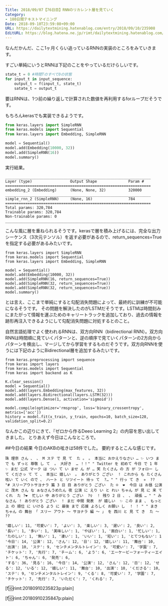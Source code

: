 ```yaml
---
Title: 2018/09/07【76日目】RNNのリカレント層を見ていく
Category:
- 180日間テキストマイニング
Date: 2018-09-10T23:59:08+09:00
URL: https://dailytextmining.hatenablog.com/entry/2018/09/10/235908
EditURL: https://blog.hatena.ne.jp/rimt/dailytextmining.hatenablog.com/atom/entry/10257846132626545355
---
```


なんだかんだ、ここ1ヶ月くらい追っているRNNの実装のところをみていきます。

すごい単純にいうとRNNは下記のことをやっているだけらしいです。

```python
state_t = 0 #時間Tのすべて0の状態
for input_t in input_sequence:
    output_t = f(input_t, state_t)
    satate_t = output_t
```

要はRNNは、1つ前の繰り返しで計算された数値を再利用するforループだそうです。

もちろんkerasでも実装できるようです。
```python
from keras.layers import SimpleRNN
from keras.models import Sequential
from keras.layers import Embedding, SimpleRNN

model = Sequential()
model.add(Embedding(10000, 32))
model.add(SimpleRNN(16))
model.summary()
```
実行結果。
```
_________________________________________________________________
Layer (type)                 Output Shape              Param #   
=================================================================
embedding_2 (Embedding)      (None, None, 32)          320000    
_________________________________________________________________
simple_rnn_2 (SimpleRNN)     (None, 16)                784       
=================================================================
Total params: 320,784
Trainable params: 320,784
Non-trainable params: 0
_________________________________________________________________
```

こんな風に層を重ねられるそうです。kerasで層を積み上げるには、完全な出力シーケンス（3次元テンソル）を返す必要があるので、return_sequences=Trueを指定する必要があるみたいです。
```
from keras.layers import SimpleRNN
from keras.models import Sequential
from keras.layers import Embedding, SimpleRNN

model = Sequential()
model.add(Embedding(10000, 32))
model.add(SimpleRNN(16, return_sequences=True))
model.add(SimpleRNN(32, return_sequences=True))
model.add(SimpleRNN(32, return_sequences=True))
model.summary()
```

とは言え、ここまで単純にすると勾配消失問題によって、最終的に訓練が不可能になるそうです。
その問題を解決したのがLSTMだそうです。LSTMは時間刻みにまたがって情報を運ぶためのキャリートラックを追加しており、過去の情報を跡形再注入できるようにして勾配消失問題に対処するとのこと。

自然言語処理でよく使われるRNNは、双方向RNN（bidirectional RNN）。双方向RNNは時間順に見ていくパターンと、逆の順序で見ていくパターンの2方向からパターンを検出し、マージしてから学習をするものだそうです。双方向RNNを使うには下記のようにBidirectional層を追加するみたいです。

```
from keras.preprocessing import sequence
from keras import layers
from keras.models import Sequential
from keras import backend as K

K.clear_session()
model = Sequential()
model.add(layers.Embedding(max_features, 32))
model.add(layers.Bidirectional(layers.LSTM(32)))
model.add(layers.Dense(1, activation='sigmoid'))

model.compile(optimizer='rmsprop', loss='binary_crossentropy', metrics=['acc'])
history = model.fit(x_train, y_train, epochs=10, batch_size=128, validation_split=0.2)
```

なんかこの辺りにきて、『ゼロから作るDeeo Learning 2』の内容を思い出してきました。
とりあえず今日はこんなところで。

##今日の結果
今日のAKBの呟きは58件でした。
要約するとこんな感じです。

```
珠 理奈 さん 、 、 M ステ で 見 て  た 。 。 本当に おかえりなさい … ✨ いつ まで も ずっと 尊敬 し て  。 大好き  … ！！" " Twitter を 初めて 今日 で 1 年 ✨ まだ 公式 マーク は つい て い ませ ん が … 笑 たくさん の 方 が フォロー し て くださっ て て 、 本当に 嬉しい  。 ありがとう ござい  ！ これから も たくさん 呟い て いく ので 、 ハート と リツイート 待っ て  ?… " " 行っ て き  ✈ ️ ??
"# スリーアウトサヨナラ 篇 3 日 目 ありがとう ござい  た ☺ ️ ❤ ️ 今日 は お昼 公演 に 茂木 さん な ぁなさんうめたん 夜 公演 に えり い と れい ちゃん が 見 に 来 て くれ  た ?❤ ️ 忙しい 中 ありがとう ござい  ?‍♀ ️ ！ 残り 2 日 、 、 頑張 … " " みなさん ！ ありがとう ござい  ！ まだ 中間 発表  が 嬉しい  ✨ この まま 、 もっと 上 の 順位 に いける よう に 最後 まで 応援 よろしく お願い し  ！ ！ " " まき ちゃん の 舞台 「 スリー アウト 〜 サヨナラ 編 〜 」 を 西川 と 見 て き  た 〜 ??
```
```
'嬉しい': 11, '可愛い': 7, 'よい': 3, '楽しい': 3, '遅い': 2, '良い': 2, '長い': 1, '多い': 1, '美味しい': 1, 'やばい': 1, '面白い': 1, '忙しい': 1, 'たのしい': 1, '無い': 1, '凄い': 1, 'いい': 1, '短い': 1, 'とてつもない': 1
'今日': 14, '公演': 12, 'さん': 12, '日': 12, '嬉しい': 11, '舞台': 10, '出演': 10, 'ステ': 9, 'センチメンタルトレイン': 9, '可愛い': 7, '学園': 7, 'チケット': 7, '先行': 7, 'チーム': 6, 'よう': 6, 'エーケービーフォーティーエイト': 6, 'ちゃん': 6, '発売': 6, 
'する': 36, '見る': 16, '今日': 14, '公演': 12, 'さん': 12, '日': 12, 'せる': 12, 'いる': 12, '嬉しい': 11, '舞台': 10, '出演': 10, 'くださる': 10, 'ステ': 9, 'センチメンタルトレイン': 9, 'くる': 8, '可愛い': 7, '学園': 7, 'チケット': 7, '先行': 7, 'いただく': 7, 'くれる': 7,
```
[f:id:rimt:20180910235823p:plain]

[f:id:rimt:20180910235847p:plain]
